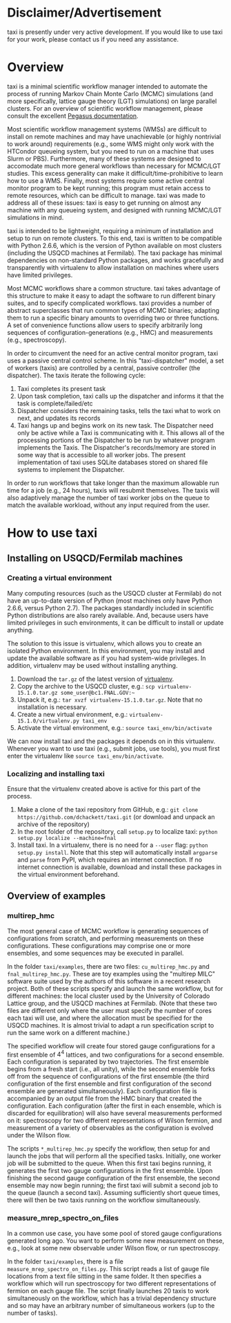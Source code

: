 # Disclaimer/Advertisement

taxi is presently under very active development. If you would like to use taxi for your work, please contact us if you need any assistance.

# Overview

taxi is a minimal scientific workflow manager intended to automate the process of running Markov Chain Monte Carlo (MCMC) simulations (and more specifically, lattice gauge theory (LGT) simulations) on large parallel clusters. For an overview of scientific workflow management, please consult the excellent [Pegasus documentation](https://pegasus.isi.edu/documentation/tutorial_scientific_workflows.php).

Most scientific workflow management systems (WMSs) are difficult to install on remote machines and may have unachievable (or highly nontrivial to work around) requirements (e.g., some WMS might only work with the HTCondor queueing system, but you need to run on a machine that uses Slurm or PBS). Furthermore, many of these systems are designed to accomodate much more general workflows than necessary for MCMC/LGT studies. This excess generality can make it difficult/time-prohibitive to learn how to use a WMS. Finally, most systems require some active central monitor program to be kept running; this program must retain access to remote resources, which can be difficult to manage.  taxi was made to address all of these issues: taxi is easy to get running on almost any machine with any queueing system, and designed with running MCMC/LGT simulations in mind.

taxi is intended to be lightweight, requiring a minimum of installation and setup to run on remote clusters. To this end, taxi is written to be compatible with Python 2.6.6, which is the version of Python available on most clusters (including the USQCD machines at Fermilab). The taxi package has minimal dependencies on non-standard Python packages, and works gracefully and transparently with virtualenv to allow installation on machines where users have limited privileges.

Most MCMC workflows share a common structure. taxi takes advantage of this structure to make it easy to adapt the software to run different binary suites, and to specify complicated workflows. taxi provides a number of abstract superclasses that run common types of MCMC binaries; adapting them to run a specific binary amounts to overriding two or three functions. A set of convenience functions allow users to specify arbitrarily long sequences of configuration-generations (e.g., HMC) and measurements (e.g., spectroscopy).

In order to circumvent the need for an active central monitor program, taxi uses a passive central control scheme. In this "taxi-dispatcher" model, a set of workers (taxis) are controlled by a central, passive controller (the dispatcher). The taxis iterate the following cycle:
1. Taxi completes its present task
2. Upon task completion, taxi calls up the dispatcher and informs it that the task is complete/failed/etc
3. Dispatcher considers the remaining tasks, tells the taxi what to work on next, and updates its records
4. Taxi hangs up and begins work on its new task.
The Dispatcher need only be active while a Taxi is communicating with it. This allows all of the processing portions of the Dispatcher to be run by whatever program implements the Taxis. The Dispatcher's records/memory are stored in some way that is accessible to all worker jobs. The present implementation of taxi uses SQLite databases stored on shared file systems to implement the Dispatcher.

In order to run workflows that take longer than the maximum allowable run time for a job (e.g., 24 hours), taxis will resubmit themselves. The taxis will also adaptively manage the number of taxi worker jobs on the queue to match the available workload, without any input required from the user.

# How to use taxi

## Installing on USQCD/Fermilab machines

### Creating a virtual environment

Many computing resources (such as the USQCD cluster at Fermilab) do not have an up-to-date version of Python (most machines only have Python 2.6.6, versus Python 2.7).  The packages standardly included in scientific Python distributions are also rarely available.  And, because users have limited privileges in such environments, it can be difficult to install or update anything.

The solution to this issue is virtualenv, which allows you to create an isolated Python environment. In this environment, you may install and update the available software as if you had system-wide privileges. In addition, virtualenv may be used without installing anything.

1. Download the `tar.gz` of the latest version of [virtualenv](https://pypi.python.org/pypi/virtualenv).
2. Copy the archive to the USQCD cluster, e.g.: `scp virtualenv-15.1.0.tar.gz some_user@bc1.FNAL.GOV:~`
3. Unpack it, e.g.: `tar xvzf virtualenv-15.1.0.tar.gz`.  Note that no installation is necessary.
4. Create a new virtual environment, e.g.: `virtualenv-15.1.0/virtualenv.py taxi_env`
5. Activate the virtual environment, e.g.: `source taxi_env/bin/activate`

We can now install taxi and the packages it depends on in this virtualenv. Whenever you want to use taxi (e.g., submit jobs, use tools), you must first enter the virtualenv like `source taxi_env/bin/activate`.


### Localizing and installing taxi

Ensure that the virtualenv created above is active for this part of the process.

1. Make a clone of the taxi repository from GitHub, e.g.: `git clone https://github.com/dchackett/taxi.git` (or download and unpack an archive of the repository)
2. In the root folder of the repository, call `setup.py` to localize taxi: `python setup.py localize --machine=fnal`
3. Install taxi. In a virtualenv, there is no need for a `--user` flag: `python setup.py install`. Note that this step will automatically install `argparse` and `parse` from PyPI, which requires an internet connection.  If no internet connection is available, download and install these packages in the virtual environment beforehand.


## Overview of examples

### multirep_hmc

The most general case of MCMC workflow is generating sequences of configurations from scratch, and performing measurements on these configurations. These configurations may comprise one or more ensembles, and some sequences may be executed in parallel.

In the folder `taxi/examples`, there are two files: `cu_multirep_hmc.py` and `fnal_multirep_hmc.py`. These are toy examples using the "multirep MILC" software suite used by the authors of this software in a recent research project. Both of these scripts specify and launch the same workflow, but for different machines: the local cluster used by the University of Colorado Lattice group, and the USQCD machines at Fermilab. (Note that these two files are different only where the user must specify the number of cores each taxi will use, and where the allocation must be specified for the USQCD machines. It is almost trivial to adapt a run specification script to run the same work on a different machine.)

The specified workflow will create four stored gauge configurations for a first ensemble of $4^4$ lattices, and two configurations for a second ensemble.  Each configuration is separated by two trajectories.  The first ensemble begins from a fresh start (i.e., all unity), while the second ensemble forks off from the sequence of configurations of the first ensemble (the third configuration of the first ensemble and first configuration of the second ensemble are generated simultaneously). Each configuration file is accompanied by an output file from the HMC binary that created the configuration. Each configuration (after the first in each ensemble, which is discarded for equilibration) will also have several measurements performed on it: spectroscopy for two different representations of Wilson fermion, and measurement of a variety of observables as the configuration is evolved under the Wilson flow.

The scripts `*_multirep_hmc.py` specify the workflow, then setup for and launch the jobs that will perform all the specified tasks. Initially, one worker job will be submitted to the queue. When this first taxi begins running, it generates the first two gauge configurations in the first ensemble. Upon finishing the second gauge configuration of the first ensemble, the second ensemble may now begin running; the first taxi will submit a second job to the queue (launch a second taxi). Assuming sufficiently short queue times, there will then be two taxis running on the workflow simultaneously.


### measure_mrep_spectro_on_files

In a common use case, you have some pool of stored gauge configurations generated long ago. You want to perform some new measurement on these, e.g., look at some new observable under Wilson flow, or run spectroscopy.

In the folder `taxi/examples`, there is a file `measure_mrep_spectro_on_files.py`.  This script reads a list of gauge file locations from a text file sitting in the same folder. It then specifies a workflow which will run spectroscopy for two different representations of fermion on each gauge file.  The script finally launches 20 taxis to work simultaneously on the workflow, which has a trivial dependency structure and so may have an arbitrary number of simultaneous workers (up to the number of tasks).

